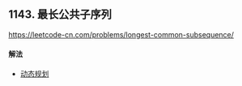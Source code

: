 ## 1143. 最长公共子序列

https://leetcode-cn.com/problems/longest-common-subsequence/


#### 解法  

* [动态规划](_1.py)

